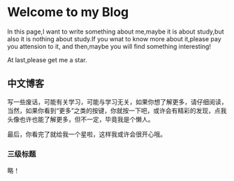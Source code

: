 # Welcome to  my Blog
In this page,I want to write something about me,maybe it is about study,but also it is nothing about study.If you wnat to know more about it,please pay you attension to it, and then,maybe you  will find something interesting!

At last,please get me a star.
## 中文博客
写一些废话，可能有关学习，可能与学习无关，如果你想了解更多，请仔细阅读，当然，如果你看到“更多”之类的按键，你就按一下吧，或许会有精彩的发现，点我头像也许也能了解更多，但不一定，毕竟我是个懒人。

最后，你看完了就给我一个星啦，这样我或许会很开心哦。

### 三级标题
略！
